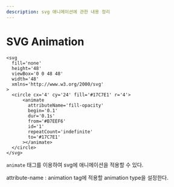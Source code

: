 ```yaml
---
description: svg 애니메이션에 관한 내용 정리
---
```


# SVG Animation

```tsx
<svg
  fill='none'
  height='48'
  viewBox='0 0 48 48'
  width='48'
  xmlns='http://www.w3.org/2000/svg'
>
  <circle cx='4' cy='24' fill='#17C7E1' r='4'>
      <animate
        attributeName='fill-opacity'
        begin='0.1'
        dur='0.1s'
        from='#B7EEF6'
        id='1'
        repeatCount='indefinite'
        to='#17C7E1'
      ></animate>
  </circle>
</svg>
```

`animate` 태그를 이용하여 svg에 애니메이션을 적용할 수 있다.

attribute-name : animation tag에 적용할 animation type을 설정한다.
